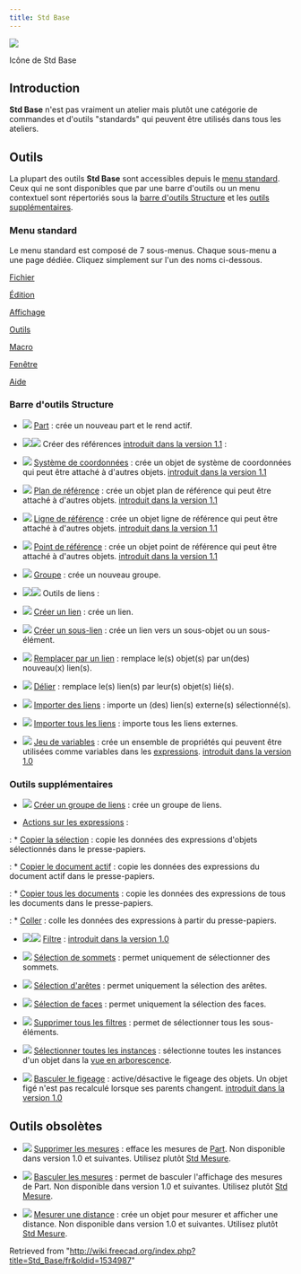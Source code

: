 ```yaml
---
title: Std Base
---
```


![](/images/Freecad.svg)

Icône de Std Base

## Introduction

**Std Base** n'est pas vraiment un atelier mais plutôt une catégorie de commandes et d'outils "standards" qui peuvent être utilisés dans tous les ateliers.

## Outils

La plupart des outils **Std Base** sont accessibles depuis le [menu standard](/Standard_Menu/fr "Standard Menu/fr"). Ceux qui ne sont disponibles que par une barre d'outils ou un menu contextuel sont répertoriés sous la [barre d'outils Structure](#Barre_d'outils_Structure) et les [outils supplémentaires](#Outils_supplémentaires).

### Menu standard

Le menu standard est composé de 7 sous-menus. Chaque sous-menu a une page dédiée. Cliquez simplement sur l'un des noms ci-dessous.

[Fichier](/Std_File_Menu/fr "Std File Menu/fr")

[Édition](/Std_Edit_Menu/fr "Std Edit Menu/fr")

[Affichage](/Std_View_Menu/fr "Std View Menu/fr")

[Outils](/Std_Tools_Menu/fr "Std Tools Menu/fr")

[Macro](/Std_Macro_Menu/fr "Std Macro Menu/fr")

[Fenêtre](/Std_Windows_Menu/fr "Std Windows Menu/fr")

[Aide](/Std_Help_Menu/fr "Std Help Menu/fr")

### Barre d'outils Structure

- ![](/images/Std_Part.svg) [Part](/Std_Part/fr "Std Part/fr") : crée un nouveau part et le rend actif.

- ![](/images/Part_CoordinateSystem.svg)![](/images/Toolbar_flyout_arrow_blue_background.svg) Créer des références [introduit dans la version 1.1](/Release_notes_1.1/fr "Release notes 1.1/fr") :

- ![](/images/Part_CoordinateSystem.svg) [Système de coordonnées](/Part_CoordinateSystem/fr "Part CoordinateSystem/fr") : crée un objet de système de coordonnées qui peut être attaché à d'autres objets. [introduit dans la version 1.1](/Release_notes_1.1/fr "Release notes 1.1/fr")

- ![](/images/Part_DatumPlane.svg) [Plan de référence](/Part_DatumPlane/fr "Part DatumPlane/fr") : crée un objet plan de référence qui peut être attaché à d'autres objets. [introduit dans la version 1.1](/Release_notes_1.1/fr "Release notes 1.1/fr")

- ![](/images/Part_DatumLine.svg) [Ligne de référence](/Part_DatumLine/fr "Part DatumLine/fr") : crée un objet ligne de référence qui peut être attaché à d'autres objets. [introduit dans la version 1.1](/Release_notes_1.1/fr "Release notes 1.1/fr")

- ![](/images/Part_DatumPoint.svg) [Point de référence](/Part_DatumPoint/fr "Part DatumPoint/fr") : crée un objet point de référence qui peut être attaché à d'autres objets. [introduit dans la version 1.1](/Release_notes_1.1/fr "Release notes 1.1/fr")

- ![](/images/Std_Group.svg) [Groupe](/Std_Group/fr "Std Group/fr") : crée un nouveau groupe.

- ![](/images/Std_LinkMake.svg)![](/images/Toolbar_flyout_arrow_blue_background.svg) Outils de liens :

- ![](/images/Std_LinkMake.svg) [Créer un lien](/Std_LinkMake/fr "Std LinkMake/fr") : crée un lien.

- ![](/images/Std_LinkMakeRelative.svg) [Créer un sous-lien](/Std_LinkMakeRelative/fr "Std LinkMakeRelative/fr") : crée un lien vers un sous-objet ou un sous-élément.

- ![](/images/Std_LinkReplace.svg) [Remplacer par un lien](/Std_LinkReplace/fr "Std LinkReplace/fr") : remplace le(s) objet(s) par un(des) nouveau(x) lien(s).

- ![](/images/Std_LinkUnlink.svg) [Délier](/Std_LinkUnlink/fr "Std LinkUnlink/fr") : remplace le(s) lien(s) par leur(s) objet(s) lié(s).

- ![](/images/Std_LinkImport.svg) [Importer des liens](/Std_LinkImport/fr "Std LinkImport/fr") : importe un (des) lien(s) externe(s) sélectionné(s).

- ![](/images/Std_LinkImportAll.svg) [Importer tous les liens](/Std_LinkImportAll/fr "Std LinkImportAll/fr") : importe tous les liens externes.

- ![](/images/Std_VarSet.svg) [Jeu de variables](/Std_VarSet/fr "Std VarSet/fr") : crée un ensemble de propriétés qui peuvent être utilisées comme variables dans les [expressions](/Expressions/fr "Expressions/fr"). [introduit dans la version 1.0](/Release_notes_1.0/fr "Release notes 1.0/fr")

### Outils supplémentaires

- ![](/images/Std_LinkMakeGroup.svg) [Créer un groupe de liens](/index.php?title=Std_LinkMakeGroup/fr&action=edit&redlink=1 "Std LinkMakeGroup/fr (page does not exist)") : crée un groupe de liens.

- [Actions sur les expressions](/Std_Expressions/fr "Std Expressions/fr") :

: \* [Copier la sélection](/Std_Expressions/fr#Copier_la_sélection "Std Expressions/fr") : copie les données des expressions d'objets sélectionnés dans le presse-papiers.

: \* [Copier le document actif](/Std_Expressions/fr#Copier_le_document_actif "Std Expressions/fr") : copie les données des expressions du document actif dans le presse-papiers.

: \* [Copier tous les documents](/Std_Expressions/fr#Copier_tous_les_documents "Std Expressions/fr") : copie les données des expressions de tous les documents dans le presse-papiers.

: \* [Coller](/Std_Expressions/fr#Coller "Std Expressions/fr") : colle les données des expressions à partir du presse-papiers.

- ![](/images/Part_SelectFilter.svg)![](/images/Toolbar_flyout_arrow_blue_background.svg) [Filtre](/Part_SelectFilter/fr "Part SelectFilter/fr") : [introduit dans la version 1.0](/Release_notes_1.0/fr "Release notes 1.0/fr")

- ![](/images/Vertex-selection.svg) [Sélection de sommets](/Part_SelectFilter/fr#Sélection_de_sommets "Part SelectFilter/fr") : permet uniquement de sélectionner des sommets.

- ![](/images/Edge-selection.svg) [Sélection d'arêtes](/Part_SelectFilter/fr#Sélection_d'arêtes "Part SelectFilter/fr") : permet uniquement la sélection des arêtes.

- ![](/images/Face-selection.svg) [Sélection de faces](/Part_SelectFilter/fr#Sélection_de_faces "Part SelectFilter/fr") : permet uniquement la sélection des faces.

- ![](/images/Clear-selection.svg) [Supprimer tous les filtres](/Part_SelectFilter/fr#Supprimer_tous_les_filtres "Part SelectFilter/fr") : permet de sélectionner tous les sous-éléments.

- ![](/images/Std_TreeSelectAllInstances.svg) [Sélectionner toutes les instances](/Std_TreeSelectAllInstances/fr "Std TreeSelectAllInstances/fr") : sélectionne toutes les instances d'un objet dans la [vue en arborescence](/Tree_view/fr "Tree view/fr").

- ![](/images/Std_ToggleFreeze.svg) [Basculer le figeage](/Std_ToggleFreeze/fr "Std ToggleFreeze/fr") : active/désactive le figeage des objets. Un objet figé n'est pas recalculé lorsque ses parents changent. [introduit dans la version 1.0](/Release_notes_1.0/fr "Release notes 1.0/fr")

## Outils obsolètes

- ![](/images/View_Measure_Clear_All.svg) [Supprimer les mesures](/View_Measure_Clear_All/fr "View Measure Clear All/fr") : efface les mesures de [Part](/Part_Workbench/fr "Part Workbench/fr"). Non disponible dans version 1.0 et suivantes. Utilisez plutôt [Std Mesure](/Std_Measure/fr "Std Measure/fr").

- ![](/images/View_Measure_Toggle_All.svg) [Basculer les mesures](/View_Measure_Toggle_All/fr "View Measure Toggle All/fr") : permet de basculer l'affichage des mesures de Part. Non disponible dans version 1.0 et suivantes. Utilisez plutôt [Std Mesure](/Std_Measure/fr "Std Measure/fr").

- ![](/images/Std_MeasureDistance.svg) [Mesurer une distance](/Std_MeasureDistance/fr "Std MeasureDistance/fr") : crée un objet pour mesurer et afficher une distance. Non disponible dans version 1.0 et suivantes. Utilisez plutôt [Std Mesure](/Std_Measure/fr "Std Measure/fr").

Retrieved from "<http://wiki.freecad.org/index.php?title=Std_Base/fr&oldid=1534987>"
